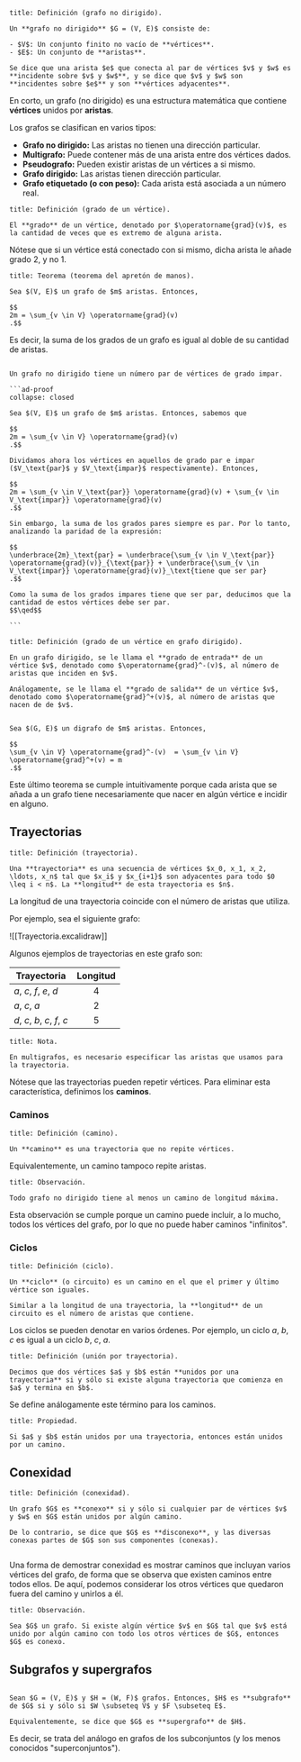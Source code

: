```ad-definition
title: Definición (grafo no dirigido).

Un **grafo no dirigido** $G = (V, E)$ consiste de:

- $V$: Un conjunto finito no vacío de **vértices**.
- $E$: Un conjunto de **aristas**.

Se dice que una arista $e$ que conecta al par de vértices $v$ y $w$ es **incidente sobre $v$ y $w$**, y se dice que $v$ y $w$ son **incidentes sobre $e$** y son **vértices adyacentes**.

```

En corto, un grafo (no dirigido) es una estructura matemática que contiene **vértices** unidos por **aristas**.

Los grafos se clasifican en varios tipos:

- **Grafo no dirigido:** Las aristas no tienen una dirección particular.
- **Multigrafo:** Puede contener más de una arista entre dos vértices dados.
- **Pseudografo:** Pueden existir aristas de un vértices a si mismo.
- **Grafo dirigido:** Las aristas tienen dirección particular.
- **Grafo etiquetado (o con peso):** Cada arista está asociada a un número real.

```ad-definition
title: Definición (grado de un vértice).

El **grado** de un vértice, denotado por $\operatorname{grad}(v)$, es la cantidad de veces que es extremo de alguna arista.

```

Nótese que si un vértice está conectado con si mismo, dicha arista le añade grado $2$, y no $1$.

```ad-theorem
title: Teorema (teorema del apretón de manos).

Sea $(V, E)$ un grafo de $m$ aristas. Entonces,

$$
2m = \sum_{v \in V} \operatorname{grad}(v)
.$$

```

Es decir, la suma de los grados de un grafo es igual al doble de su cantidad de aristas.

````ad-theorem

Un grafo no dirigido tiene un número par de vértices de grado impar.

```ad-proof
collapse: closed

Sea $(V, E)$ un grafo de $m$ aristas. Entonces, sabemos que

$$
2m = \sum_{v \in V} \operatorname{grad}(v)
.$$

Dividamos ahora los vértices en aquellos de grado par e impar ($V_\text{par}$ y $V_\text{impar}$ respectivamente). Entonces,

$$
2m = \sum_{v \in V_\text{par}} \operatorname{grad}(v) + \sum_{v \in V_\text{impar}} \operatorname{grad}(v)
.$$

Sin embargo, la suma de los grados pares siempre es par. Por lo tanto, analizando la paridad de la expresión:

$$
\underbrace{2m}_\text{par} = \underbrace{\sum_{v \in V_\text{par}} \operatorname{grad}(v)}_{\text{par}} + \underbrace{\sum_{v \in V_\text{impar}} \operatorname{grad}(v)}_\text{tiene que ser par}
.$$

Como la suma de los grados impares tiene que ser par, deducimos que la cantidad de estos vértices debe ser par.
$$\qed$$

```

````

```ad-definition
title: Definición (grado de un vértice en grafo dirigido).

En un grafo dirigido, se le llama el **grado de entrada** de un vértice $v$, denotado como $\operatorname{grad}^-(v)$, al número de aristas que inciden en $v$.

Análogamente, se le llama el **grado de salida** de un vértice $v$, denotado como $\operatorname{grad}^+(v)$, al número de aristas que nacen de de $v$.

```

```ad-theorem

Sea $(G, E)$ un digrafo de $m$ aristas. Entonces,

$$
\sum_{v \in V} \operatorname{grad}^-(v)  = \sum_{v \in V} \operatorname{grad}^+(v) = m
.$$

```

Este último teorema se cumple intuitivamente porque cada arista que se añada a un grafo tiene necesariamente que nacer en algún vértice e incidir en alguno.

## Trayectorias

```ad-definition
title: Definición (trayectoria).

Una **trayectoria** es una secuencia de vértices $x_0, x_1, x_2, \ldots, x_n$ tal que $x_i$ y $x_{i+1}$ son adyacentes para todo $0 \leq i < n$. La **longitud** de esta trayectoria es $n$.

```

La longitud de una trayectoria coincide con el número de aristas que utiliza.

Por ejemplo, sea el siguiente grafo:

![[Trayectoria.excalidraw]]

Algunos ejemplos de trayectorias en este grafo son:


| Trayectoria                  | Longitud |
| ---------------------------- | :------: |
| $a$, $c$, $f$, $e$, $d$      |    4     |
| $a$, $c$, $a$                |    2     |
| $d$, $c$, $b$, $c$, $f$, $c$ |    5     |

```ad-note
title: Nota.

En multigrafos, es necesario especificar las aristas que usamos para la trayectoria.

```

Nótese que las trayectorias pueden repetir vértices. Para eliminar esta característica, definimos los **caminos**.

### Caminos

```ad-definition
title: Definición (camino).

Un **camino** es una trayectoria que no repite vértices.

```

Equivalentemente, un camino tampoco repite aristas.

```ad-proposition
title: Observación.

Todo grafo no dirigido tiene al menos un camino de longitud máxima.

```

Esta observación se cumple porque un camino puede incluir, a lo mucho, todos los vértices del grafo, por lo que no puede haber caminos "infinitos".

### Ciclos

```ad-definition
title: Definición (ciclo).

Un **ciclo** (o circuito) es un camino en el que el primer y último vértice son iguales.

Similar a la longitud de una trayectoria, la **longitud** de un circuito es el número de aristas que contiene.

```

Los ciclos se pueden denotar en varios órdenes. Por ejemplo, un ciclo $a$, $b$, $c$ es igual a un ciclo $b$, $c$, $a$.

```ad-definition
title: Definición (unión por trayectoria).

Decimos que dos vértices $a$ y $b$ están **unidos por una trayectoria** si y sólo si existe alguna trayectoria que comienza en $a$ y termina en $b$.

```

Se define análogamente este término para los caminos.

```ad-proposition
title: Propiedad.

Si $a$ y $b$ están unidos por una trayectoria, entonces están unidos por un camino.

```

## Conexidad

```ad-definition
title: Definición (conexidad).

Un grafo $G$ es **conexo** si y sólo si cualquier par de vértices $v$ y $w$ en $G$ están unidos por algún camino.

De lo contrario, se dice que $G$ es **disconexo**, y las diversas conexas partes de $G$ son sus componentes (conexas).


```

Una forma de demostrar conexidad es mostrar caminos que incluyan varios vértices del grafo, de forma que se observa que existen caminos entre todos ellos. De aquí, podemos considerar los otros vértices que quedaron fuera del camino y unirlos a él.

```ad-proposition
title: Observación.

Sea $G$ un grafo. Si existe algún vértice $v$ en $G$ tal que $v$ está unido por algún camino con todo los otros vértices de $G$, entonces $G$ es conexo.

```

## Subgrafos y supergrafos

```ad-definition

Sean $G = (V, E)$ y $H = (W, F)$ grafos. Entonces, $H$ es **subgrafo** de $G$ si y sólo si $W \subseteq V$ y $F \subseteq E$.

Equivalentemente, se dice que $G$ es **supergrafo** de $H$.

```

Es decir, se trata del análogo en grafos de los subconjuntos (y los menos conocidos "superconjuntos").
